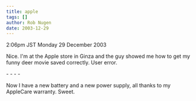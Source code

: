 ```yaml
---
title: apple
tags: []
author: Rob Nugen
date: 2003-12-29
---
```


<p class=date>2:06pm JST Monday 29 December 2003</p>

<p>Nice.  I'm at the Apple store in Ginza and the guy showed me how
  to get my funny deer movie saved correctly.  User error.</p>

<p>- - - -</p>

<p>Now I have a new battery and a new power supply, all thanks to my
  AppleCare warranty.  Sweet.</p>
